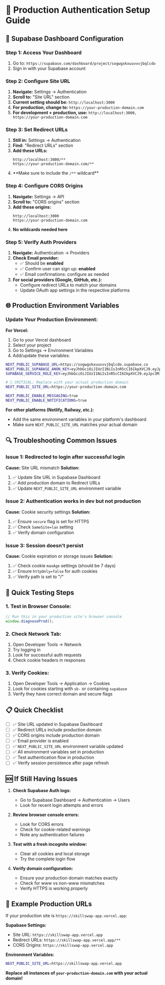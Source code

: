 # 🚀 **Production Authentication Setup Guide**

## **🔧 Supabase Dashboard Configuration**

### **Step 1: Access Your Dashboard**

1. Go to: `https://supabase.com/dashboard/project/sogwgxkxuuvvvjbqlcdo`
2. Sign in with your Supabase account

### **Step 2: Configure Site URL**

1. **Navigate:** Settings → Authentication
2. **Scroll to:** "Site URL" section
3. **Current setting should be:** `http://localhost:3000`
4. **For production, change to:** `https://your-production-domain.com`
5. **For development + production, use:** `http://localhost:3000, https://your-production-domain.com`

### **Step 3: Set Redirect URLs**

1. **Still in:** Settings → Authentication
2. **Find:** "Redirect URLs" section
3. **Add these URLs:**
   ```
   http://localhost:3000/**
   https://your-production-domain.com/**
   ```
4. **Make sure to include the `/**` wildcard\*\*

### **Step 4: Configure CORS Origins**

1. **Navigate:** Settings → API
2. **Scroll to:** "CORS origins" section
3. **Add these origins:**
   ```
   http://localhost:3000
   https://your-production-domain.com
   ```
4. **No wildcards needed here**

### **Step 5: Verify Auth Providers**

1. **Navigate:** Authentication → Providers
2. **Check Email provider:**
   - ✅ Should be **enabled**
   - ✅ Confirm user can sign up: **enabled**
   - ✅ Email confirmations: configure as needed
3. **For social providers (Google, GitHub, etc.):**
   - Configure redirect URLs to match your domains
   - Update OAuth app settings in the respective platforms

## **🌐 Production Environment Variables**

### **Update Your Production Environment:**

**For Vercel:**

1. Go to your Vercel dashboard
2. Select your project
3. Go to Settings → Environment Variables
4. Add/update these variables:

```bash
NEXT_PUBLIC_SUPABASE_URL=https://sogwgxkxuuvvvjbqlcdo.supabase.co
NEXT_PUBLIC_SUPABASE_ANON_KEY=eyJhbGciOiJIUzI1NiIsInR5cCI6IkpXVCJ9.eyJpc3MiOiJzdXBhYmFzZSIsInJlZiI6InNvZ3dneGt4dXV2dnZqYnFsY2RvIiwicm9sZSI6ImFub24iLCJpYXQiOjE3NDQzOTg1NDcsImV4cCI6MjA1OTk3NDU0N30.MGr4l7qK4Gj1tmVeSZhNmepQfVPfOh2OxgaXOgCigrs
SUPABASE_SERVICE_ROLE_KEY=eyJhbGciOiJIUzI1NiIsInR5cCI6IkpXVCJ9.eyJpc3MiOiJzdXBhYmFzZSIsInJlZiI6InNvZ3dneGt4dXV2dnZqYnFsY2RvIiwicm9sZSI6InNlcnZpY2Vfcm9sZSIsImlhdCI6MTc0NDM5ODU0NywiZXhwIjoyMDU5OTc0NTQ3fQ.Ota-G8FGBp2stF5MYapjH947LKFRvGBlhDHcic5VIKc

# 🚨 CRITICAL: Replace with your actual production domain
NEXT_PUBLIC_SITE_URL=https://your-production-domain.com

NEXT_PUBLIC_ENABLE_MESSAGING=true
NEXT_PUBLIC_ENABLE_NOTIFICATIONS=true
```

**For other platforms (Netlify, Railway, etc.):**

- Add the same environment variables in your platform's dashboard
- Make sure `NEXT_PUBLIC_SITE_URL` matches your actual domain

## **🔍 Troubleshooting Common Issues**

### **Issue 1: Redirected to login after successful login**

**Cause:** Site URL mismatch
**Solution:**

1. ✅ Update Site URL in Supabase Dashboard
2. ✅ Add production domain to Redirect URLs
3. ✅ Update `NEXT_PUBLIC_SITE_URL` environment variable

### **Issue 2: Authentication works in dev but not production**

**Cause:** Cookie security settings
**Solution:**

1. ✅ Ensure `secure` flag is set for HTTPS
2. ✅ Check `SameSite=lax` setting
3. ✅ Verify domain configuration

### **Issue 3: Session doesn't persist**

**Cause:** Cookie expiration or storage issues
**Solution:**

1. ✅ Check cookie `maxAge` settings (should be 7 days)
2. ✅ Ensure `httpOnly=false` for auth cookies
3. ✅ Verify path is set to "/"

## **🧪 Quick Testing Steps**

### **1. Test in Browser Console:**

```javascript
// Run this in your production site's browser console
window.diagnoseProd();
```

### **2. Check Network Tab:**

1. Open Developer Tools → Network
2. Try logging in
3. Look for successful auth requests
4. Check cookie headers in responses

### **3. Verify Cookies:**

1. Open Developer Tools → Application → Cookies
2. Look for cookies starting with `sb-` or containing `supabase`
3. Verify they have correct domain and secure flags

## **📋 Quick Checklist**

- [ ] ✅ Site URL updated in Supabase Dashboard
- [ ] ✅ Redirect URLs include production domain
- [ ] ✅ CORS origins include production domain
- [ ] ✅ Email provider is enabled
- [ ] ✅ `NEXT_PUBLIC_SITE_URL` environment variable updated
- [ ] ✅ All environment variables set in production
- [ ] ✅ Test authentication flow in production
- [ ] ✅ Verify session persistence after page refresh

## **🆘 If Still Having Issues**

1. **Check Supabase Auth logs:**

   - Go to Supabase Dashboard → Authentication → Users
   - Look for recent login attempts and errors

2. **Review browser console errors:**

   - Look for CORS errors
   - Check for cookie-related warnings
   - Note any authentication failures

3. **Test with a fresh incognito window:**

   - Clear all cookies and local storage
   - Try the complete login flow

4. **Verify domain configuration:**
   - Ensure your production domain matches exactly
   - Check for www vs non-www mismatches
   - Verify HTTPS is working properly

## **🔑 Example Production URLs**

If your production site is `https://skillswap-app.vercel.app`:

**Supabase Settings:**

- Site URL: `https://skillswap-app.vercel.app`
- Redirect URLs: `https://skillswap-app.vercel.app/**`
- CORS Origins: `https://skillswap-app.vercel.app`

**Environment Variables:**

```bash
NEXT_PUBLIC_SITE_URL=https://skillswap-app.vercel.app
```

**Replace all instances of `your-production-domain.com` with your actual domain!**
